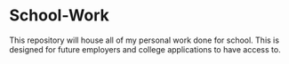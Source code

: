 # School-Work
This repository will house all of my personal work done for school. This is designed for future employers and college applications to have access to.
